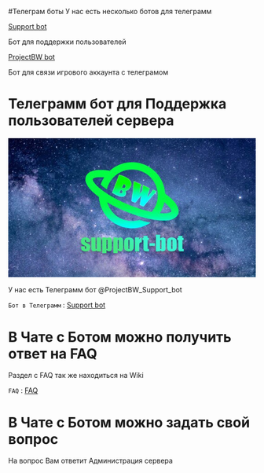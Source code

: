 #Телеграм боты
У нас есть несколько ботов для телеграмм

[Support bot](t.me/ProjectBW_Support_bot)

Бот для поддержки пользователей


[ProjectBW bot](t.me/ProjectBW)

Бот для связи игрового аккаунта с телеграмом 




# Телеграмм бот для Поддержка пользователей сервера
![projectbw tgbot](/images/tgbot/bot.jpg)

У нас есть Телеграмм бот @ProjectBW_Support_bot 

`Бот в Телеграмм` : [Support bot](t.me/ProjectBW_Support_bot)

# В Чате с Ботом можно получить ответ на FAQ
Раздел с FAQ так же находиться на Wiki

`FAQ` : [FAQ](https://wiki.projectbw.ru/faq/)

# В Чате с Ботом можно задать свой вопрос
На вопрос Вам ответит Администрация сервера

